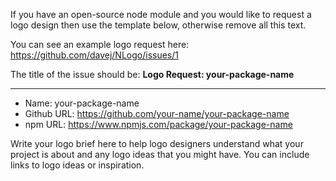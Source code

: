 If you have an open-source node module and you would like to request a logo design then use the template below, otherwise remove all this text.

You can see an example logo request here: https://github.com/davej/NLogo/issues/1

The title of the issue should be: **Logo Request: your-package-name**

---

* Name: your-package-name
* Github URL: https://github.com/your-name/your-package-name
* npm URL: https://www.npmjs.com/package/your-package-name

Write your logo brief here to help logo designers understand what your project is about and any logo ideas that you might have. You can include links to logo ideas or inspiration.
